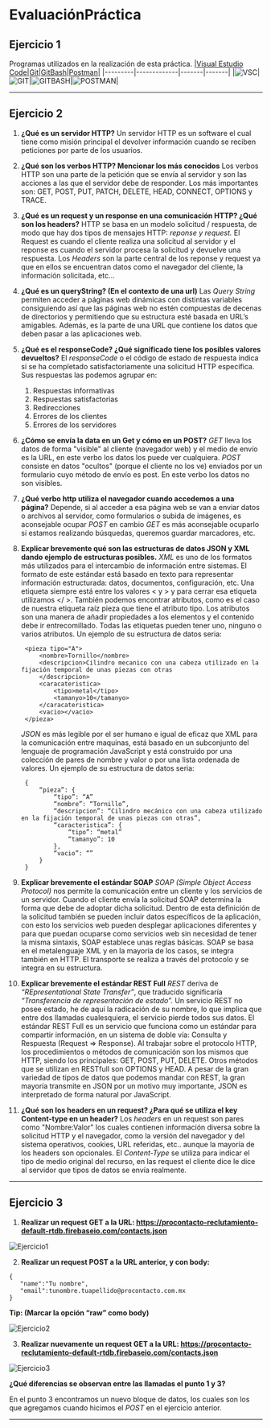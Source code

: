 # EvaluaciónPráctica

## Ejercicio 1

Programas utilizados en la realización de esta práctica.
|[Visual Estudio Code](https://code.visualstudio.com)|[Git](https://git-scm.com)|[GitBash](https://gitforwindows.org)|[Postman](https://www.postman.com)|
|---------|-------------|-------|-------|
|![VSC](Img/VSC.png)|![GIT](Img/Git.png)|![GITBASH](Img/GitBASH.png)|![POSTMAN](Img/Postman.png)|

---

## Ejercicio 2

1. **¿Qué es un servidor HTTP?**
    Un servidor HTTP es un software el cual tiene como misión principal el devolver información cuando se reciben peticiones por parte de los usuarios.

2. **¿Qué son los verbos HTTP? Mencionar los más conocidos**
   Los verbos HTTP son una parte de la petición que se envía al servidor y son las acciones a las que el servidor debe de responder. Los más importantes son: GET, POST, PUT, PATCH, DELETE, HEAD, CONNECT, OPTIONS y TRACE.

3. **¿Qué es un request y un response en una comunicación HTTP? ¿Qué son los headers?**
   HTTP se basa en un modelo solicitud / respuesta, de modo que hay dos tipos de mensajes HTTP: *reponse y request.* El Request es cuando el cliente realiza una solicitud al servidor y el reponse es cuando el servidor procesa la solicitud y devuelve una respuesta. Los *Headers* son la parte central de los reponse y request ya que en ellos se encuentran datos como el navegador del cliente, la información solicitada, etc...

4. **¿Qué es un queryString? (En el contexto de una url)**
   Las *Query String* permiten acceder a páginas web dinámicas con distintas variables consiguiendo así que las páginas web no estén compuestas de decenas de directorios y permitiendo que su estructura esté basada en URL’s amigables. Además, es la parte de una URL que contiene los datos que deben pasar a las aplicaciones web.

5. **¿Qué es el responseCode? ¿Qué significado tiene los posibles valores devueltos?**
   El *responseCode* o el código de estado de respuesta indica si se ha completado satisfactoriamente una solicitud HTTP específica. Sus respuestas las podemos agrupar en:
   1. Respuestas informativas
   2. Respuestas satisfactorias
   3. Redirecciones
   4. Errores de los clientes
   5. Errores de los servidores

6. **¿Cómo se envía la data en un Get y cómo en un POST?**
   *GET* lleva los datos de forma "visible" al cliente (navegador web) y el medio de envío es la URL, en este verbo los datos los puede ver cualquiera. *POST* consiste en datos "ocultos" (porque el cliente no los ve) enviados por un formulario cuyo método de envío es post. En este verbo los datos no son visibles.

7. **¿Qué verbo http utiliza el navegador cuando accedemos a una página?**
   Depende, si al acceder a esa página web se van a enviar datos o archivos al servidor, como formularios o subida de imágenes, es aconsejable ocupar *POST* en cambio *GET* es más aconsejable ocuparlo si estamos realizando búsquedas, queremos guardar marcadores, etc.

8. **Explicar brevemente qué son las estructuras de datos JSON y XML dando ejemplo de estructuras posibles.**
   *XML* es uno de los formatos más utilizados para el intercambio de información entre sistemas. El formato de este estándar está basado en texto para representar información estructurada: datos, documentos, configuración, etc. Una etiqueta siempre está entre los valores < y > y para cerrar esa etiqueta utilizamos </ >. También podemos encontrar atributos, como es el caso de nuestra etiqueta raíz pieza que tiene el atributo tipo. Los atributos son una manera de añadir propiedades a los elementos y el contenido debe ir entrecomillado. Todas las etiquetas pueden tener uno, ninguno o varios atributos.
   Un ejemplo de su estructura de datos seria:

   ```
    <pieza tipo="A">
        <nombre>Tornillo</nombre>
        <descripcion>Cilindro mecanico con una cabeza utilizado en la fijación temporal de unas piezas con otras 
        </descripcion>
        <caracateristica>
            <tipo>metal</tipo>
            <tamanyo>10</tamanyo>
        </caracateristica>
        <vacio></vacio>
    </pieza>
   ```

   *JSON* es más legible por el ser humano e igual de eficaz que XML para la comunicación entre maquinas, está basado en un subconjunto del lenguaje de programación JavaScript y está construido por una colección de pares de nombre y valor o por una lista ordenada de valores. Un ejemplo de su estructura de datos seria:

   ```
    {
        “pieza”: {
            “tipo”: “A”
            “nombre”: “Tornillo”,
            “descripcion”: “Cilindro mecánico con una cabeza utilizado en la fijación temporal de unas piezas con otras”,
            “caracteristica”: {
                “tipo”: “metal”
                “tamanyo”: 10
            },
            “vacio”: “”
        }
    }
   ```

9. **Explicar brevemente el estándar SOAP**
    *SOAP* *(Simple Object Access Protocol)* nos permite la comunicación entre un cliente y los servicios de un servidor. Cuando el cliente envía la solicitud SOAP determina la forma que debe de adoptar dicha solicitud. Dentro de esta definición de la solicitud también se pueden incluir datos específicos de la aplicación, con esto los servicios web pueden desplegar aplicaciones diferentes y para que puedan ocuparse como servicios web sin necesidad de tener la misma sintaxis, SOAP establece unas reglas básicas. SOAP se basa en el metalenguaje XML y en la mayoría de los casos, se integra también en HTTP. El transporte se realiza a través del protocolo y se integra en su estructura.

10. **Explicar brevemente el estándar REST Full**
    *REST* deriva de *“REpresentational State Transfer”*, que traducido significaría *“Transferencia de representación de estado”.* Un servicio REST no posee estado, he de aquí la radicación de su nombre, lo que implica que entre dos llamadas cualesquiera, el servicio pierde todos sus datos. El estándar REST Full es un servicio que funciona como un estándar para compartir información, en un sistema de doble vía: Consulta y Respuesta (Request => Response). Al trabajar sobre el protocolo HTTP, los procedimientos o métodos de comunicación son los mismos que HTTP, siendo los principales: GET, POST, PUT, DELETE. Otros métodos que se utilizan en RESTfull son OPTIONS y HEAD. A pesar de la gran variedad de tipos de datos que podemos mandar con REST, la gran mayoría transmite en JSON por un motivo muy importante, JSON es interpretado de forma natural por JavaScript.

11. **¿Qué son los headers en un request? ¿Para qué se utiliza el key Content-type en un header?**
    Los *headers* en un request son pares como "Nombre:Valor" los cuales contienen información diversa sobre la solicitud HTTP y el navegador, como la versión del navegador y del sistema operativos, cookies, URL referidas, etc.. aunque la mayoría de los headers son opcionales.
    El *Content-Type* se utiliza para indicar el tipo de medio original del recurso, en las request el cliente dice le dice al servidor que tipos de datos se envía realmente.

---

## Ejercicio 3

1. **Realizar un request GET a la URL: <https://procontacto-reclutamiento-default-rtdb.firebaseio.com/contacts.json>**

![Ejercicio1](Img/EJ3-1.PNG)

2. **Realizar un request POST a la URL anterior, y con body:**

```
{
   "name":"Tu nombre",
   "email":tunombre.tuapellido@procontacto.com.mx
}
```

**Tip: (Marcar la opción “raw” como body)**

![Ejercicio2](Img/EJ3-2.PNG)

3. **Realizar nuevamente un request GET a la URL: <https://procontacto-reclutamiento-default-rtdb.firebaseio.com/contacts.json>**

![Ejercicio3](Img/EJ3-3.PNG)

**¿Qué diferencias se observan entre las llamadas el punto 1 y 3?**

En el punto 3 encontramos un nuevo bloque de datos, los cuales son los que agregamos cuando hicimos el *POST* en el ejercicio anterior.

---
